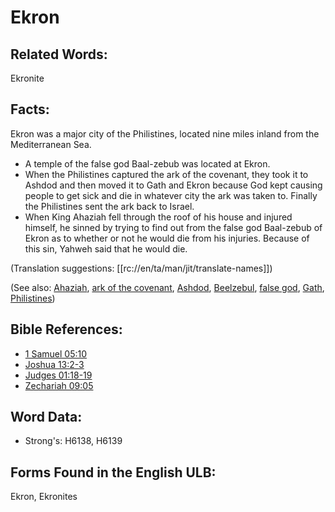 # Ekron

## Related Words:

Ekronite


## Facts:

Ekron was a major city of the Philistines, located nine miles inland from the Mediterranean Sea.

* A temple of the false god Baal-zebub was located at Ekron.
* When the Philistines captured the ark of the covenant, they took it to Ashdod and then moved it to Gath and Ekron because God kept causing people to get sick and die in whatever city the ark was taken to. Finally the Philistines sent the ark back to Israel.
* When King Ahaziah fell through the roof of his house and injured himself, he sinned by trying to find out from the false god Baal-zebub of Ekron as to whether or not he would die from his injuries. Because of this sin, Yahweh said that he would die.

(Translation suggestions: [[rc://en/ta/man/jit/translate-names]])

(See also: [Ahaziah](../names/ahaziah.md), [ark of the covenant](../kt/arkofthecovenant.md), [Ashdod](../names/ashdod.md), [Beelzebul](../names/beelzebul.md), [false god](../kt/falsegod.md), [Gath](../names/gath.md), [Philistines](../names/philistines.md))

## Bible References:

* [1 Samuel 05:10](rc://en/tn/help/1sa/05/10)
* [Joshua 13:2-3](rc://en/tn/help/jos/13/02)
* [Judges 01:18-19](rc://en/tn/help/jdg/01/18)
* [Zechariah 09:05](rc://en/tn/help/zec/09/05)

## Word Data:

* Strong's: H6138, H6139

## Forms Found in the English ULB:

Ekron, Ekronites


